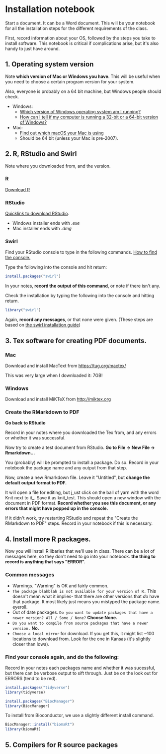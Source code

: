 # Installation notebook

Start a document. It can be a Word document. This will be your notebook for all the installation steps for the different requirements of the class.

First, record information about your OS, followed by the steps you take to install software. This notebook is critical if complications arise, but it's also handy to just have around.

## 1. Operating system version

Note **which version of Mac or Windows you have**. This will be useful when you need to choose a certain program version for your system.

Also, everyone is probably on a 64 bit machine, but Windows people should check.

* Windows: 
  * [Which version of Windows operating system am I running?](https://support.microsoft.com/en-us/windows/which-version-of-windows-operating-system-am-i-running-628bec99-476a-2c13-5296-9dd081cdd808)
  * [How can I tell if my computer is running a 32-bit or a 64-bit version of Windows?](https://support.microsoft.com/en-us/windows/32-bit-and-64-bit-windows-frequently-asked-questions-c6ca9541-8dce-4d48-0415-94a3faa2e13d)
* Mac: 
  * [Find out which macOS your Mac is using](https://support.apple.com/en-us/HT201260)
  * Should be 64 bit (unless your Mac is pre-2007).

## 2. R, RStudio and Swirl

Note where you downloaded from, and the version. 

### R
[Download R](https://cran.rstudio.com/)

### RStudio
[Quicklink to download RStudio](https://www.rstudio.com/products/rstudio/download/#download).
* Windows installer ends with *.exe*
* Mac installer ends with *.dmg*

### Swirl

Find your RStudio console to type in the following commands. [How to find the console.](https://www.google.com/search?q=rstudio+where+is+the+console&oq=rstudio+where+is+the+console)

Type the following into the console and hit return:
```r
install.packages("swirl")
```
In your notes, **record the output of this command**, or note if there isn't any.

Check the installation by typing the following into the console and hitting return.
```r
library("swirl")
```

Again, **record any messages**, or that none were given.
(These steps are based on [the swirl installation guide](https://swirlstats.com/students.html))

## 3. Tex software for creating PDF documents.

### Mac

Download and install MacText from https://tug.org/mactex/

This was very large when I downloaded it: 7GB!


### Windows

Download and install MiKTeX from http://miktex.org

### Create the RMarkdown to PDF

**Go back to RStudio**

Record in your notes where you downloaded the Tex from, and any errors or whether it was successful.

Now try to create a test document from RStudio. **Go to File -> New File -> Rmarkdown...**

You (probably) will be prompted to install a package. Do so. Record in your notebook the package name and any output from that step. 

Now, create a new Rmarkdown file. Leave it "Untitled", but **change the default output format to PDF.** 

It will open a file for editing, but j_ust click on the ball of yarn with the word Knit next to it_. Save it as knit_test. This should open a new window with the document in PDF format. **Record whether you see this document, or any errors that might have popped up in the console.**

If it didn't work, try restarting RStudio and repeat the "Create the RMarkdown to PDF" steps. Record in your notebook if this is necessary.

## 4. Install more R packages.

Now you will install R libaries that we'll use in class. There can be a lot of messages here, so they don't need to go into your notebook. **the thing to record is anything that says "ERROR".** 

### Common messages
 * Warnings. "Warning" is OK and fairly common.
 * `The package blahblah is not available for your version of R.` This doesn't mean what it implies- that there are other versions that _do_ have that package. It most likely just means you mistyped the package name. eyeroll.
 * Out of date packages. `Do you want to update packages that have a newer version? All / Some / None?` **Choose None.**
 * `Do you want to compile from source packages that have a newer version.` **No.**
 * `Choose a local mirror` for download. If you get this, it might list ~100 locations to download from. Look for the one in Kansas (it's slightly closer than Iowa). 


### Find your console again, and do the following:

Record in your notes each packages name and whether it was sucessful, but there can be verbose output to sift through. Just be on the look out for ERRORS (tend to be red).

```r
install.packages("tidyverse")
library(tidyverse)
```

```r
install.packages("BiocManager")
library(BiocManager)
```

To install from Bioconductor, we use a slightly different install command.

```r
BiocManager::install("biomaRt")
library(biomaRt)
```



## 5. Compilers for R source packages

